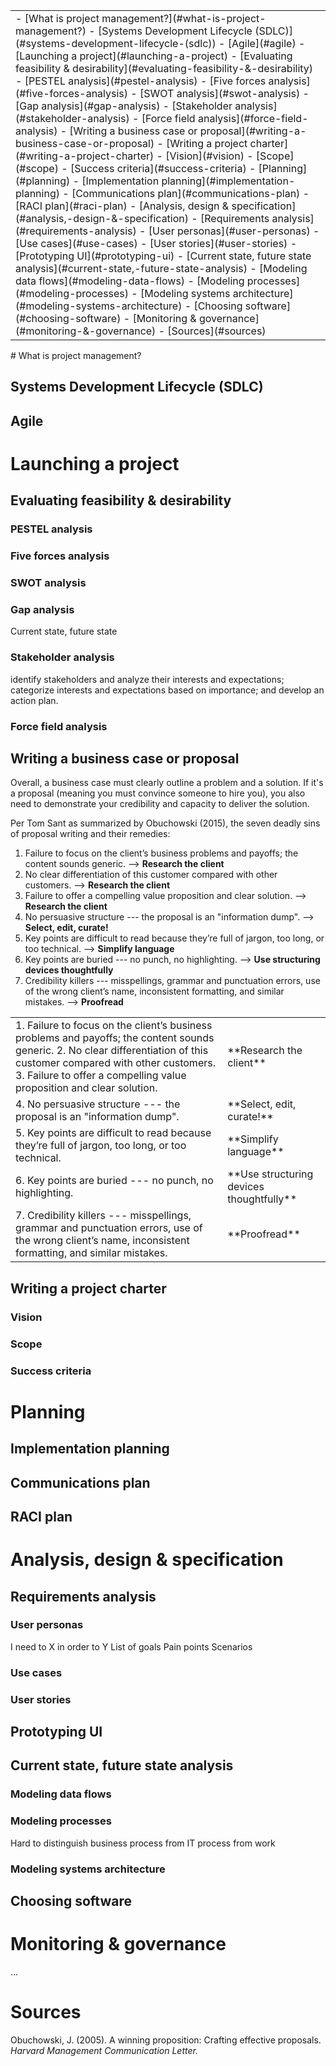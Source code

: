 <table class="TOC"><tr><td>- [What is project management?](#what-is-project-management?)
	- [Systems Development Lifecycle (SDLC)](#systems-development-lifecycle-(sdlc))
	- [Agile](#agile)
- [Launching a project](#launching-a-project)
	- [Evaluating feasibility & desirability](#evaluating-feasibility-&-desirability)
		- [PESTEL analysis](#pestel-analysis)
		- [Five forces analysis](#five-forces-analysis)
		- [SWOT analysis](#swot-analysis)
		- [Gap analysis](#gap-analysis)
		- [Stakeholder analysis](#stakeholder-analysis)
		- [Force field analysis](#force-field-analysis)
	- [Writing a business case or proposal](#writing-a-business-case-or-proposal)
	- [Writing a project charter](#writing-a-project-charter)
		- [Vision](#vision)
		- [Scope](#scope)
		- [Success criteria](#success-criteria)
- [Planning](#planning)
	- [Implementation planning](#implementation-planning)
	- [Communications plan](#communications-plan)
	- [RACI plan](#raci-plan)
- [Analysis, design & specification](#analysis,-design-&-specification)
	- [Requirements analysis](#requirements-analysis)
		- [User personas](#user-personas)
		- [Use cases](#use-cases)
		- [User stories](#user-stories)
	- [Prototyping UI](#prototyping-ui)
	- [Current state, future state analysis](#current-state,-future-state-analysis)
		- [Modeling data flows](#modeling-data-flows)
		- [Modeling processes](#modeling-processes)
		- [Modeling systems architecture](#modeling-systems-architecture)
	- [Choosing software](#choosing-software)
- [Monitoring & governance](#monitoring-&-governance)
- [Sources](#sources)
</td></tr></table>
# What is project management?

## Systems Development Lifecycle (SDLC)

## Agile


# Launching a project

## Evaluating feasibility & desirability

### PESTEL analysis

### Five forces analysis

### SWOT analysis

### Gap analysis

Current state, future state

### Stakeholder analysis

identify stakeholders and analyze their interests and expectations; categorize interests and expectations based on importance; and develop an action plan.

### Force field analysis

## Writing a business case or proposal

Overall, a business case must clearly outline a problem and a solution. If it's a proposal (meaning you must convince someone to hire you), you also need to demonstrate your credibility and capacity to deliver the solution.

Per Tom Sant as summarized by Obuchowski (2015), the seven deadly sins of proposal writing and their remedies:

1. Failure to focus on the client’s business problems and payoffs; the content sounds generic. --> **Research the client**
2. No clear differentiation of this customer compared with other customers. --> **Research the client**
3. Failure to offer a compelling value proposition and clear solution. --> **Research the client**
4. No persuasive structure --- the proposal is an "information dump". --> **Select, edit, curate!**
5. Key points are difficult to read because they’re full of jargon, too long, or too technical. --> **Simplify language**
6. Key points are buried --- no punch, no highlighting. --> **Use structuring devices thoughtfully**
7. Credibility killers --- misspellings, grammar and punctuation errors, use of the wrong client’s name, inconsistent formatting, and similar mistakes. --> **Proofread**

<table><tr>
<td style="text-align:left; width:400px;">1. Failure to focus on the client’s business problems and payoffs; the content sounds generic.
2. No clear differentiation of this customer compared with other customers.
3. Failure to offer a compelling value proposition and clear solution.</td>
<td style="width:160px;">**Research the client**</td>
</tr><tr>
<td style="text-align:left;">4. No persuasive structure --- the proposal is an "information dump". </td>
<td>**Select, edit, curate!**</td>
</tr><tr>
<td style="text-align:left;">5. Key points are difficult to read because they’re full of jargon, too long, or too technical. </td>
<td>**Simplify language**</td>
</tr><tr>
<td style="text-align:left;">6. Key points are buried --- no punch, no highlighting.</td>
<td>**Use structuring devices thoughtfully**</td>
</tr><tr>
<td style="text-align:left;">7. Credibility killers --- misspellings, grammar and punctuation errors, use of the wrong client’s name, inconsistent formatting, and similar mistakes. </td>
<td>**Proofread**</td>
</tr></table>

## Writing a project charter

### Vision

### Scope

### Success criteria


# Planning

## Implementation planning

## Communications plan

## RACI plan


# Analysis, design & specification

## Requirements analysis

### User personas

I need to X in order to Y
List of goals
Pain points
Scenarios

### Use cases

### User stories

## Prototyping UI

## Current state, future state analysis

### Modeling data flows

### Modeling processes

Hard to distinguish business process from IT process from work

### Modeling systems architecture

## Choosing software

# Monitoring & governance

... 

# Sources

Obuchowski, J. (2005). A winning proposition: Crafting effective proposals. _Harvard Management Communication Letter._


